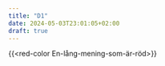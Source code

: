 ```yaml
---
title: "D1"
date: 2024-05-03T23:01:05+02:00
draft: true
---
```


{{<red-color En-lång-mening-som-är-röd>}}
